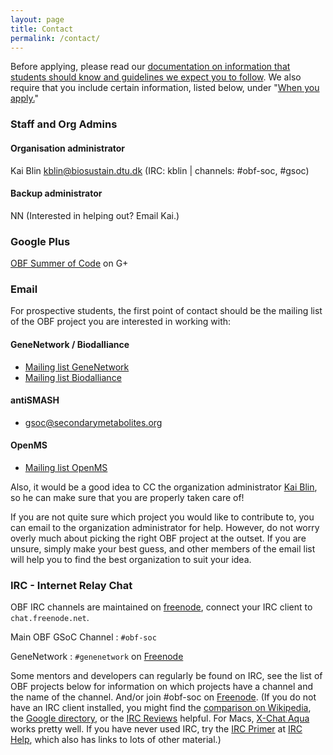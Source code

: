 ```yaml
---
layout: page
title: Contact
permalink: /contact/
---
```


Before applying, please read our [documentation on information that students
should know and guidelines we expect you to follow](../guide/). We also require that you
include certain information, listed below, under "[When you apply.](../guide/#when-you-apply)"

### Staff and Org Admins

#### Organisation administrator
Kai Blin [kblin@biosustain.dtu.dk](mailto:kblin@biosustain.dtu.dk) (IRC: kblin | channels: #obf-soc, #gsoc)

#### Backup administrator
NN (Interested in helping out? Email Kai.)

### Google Plus
[OBF Summer of Code](https://plus.google.com/communities/103096212020630764091) on G+

### Email
For prospective students, the first point of contact should be the mailing list
of the OBF project you are interested in working with:

#### GeneNetwork / Biodalliance
* [Mailing list GeneNetwork](http://listserv.uthsc.edu/mailman/listinfo/genenetwork-dev)
* [Mailing list Biodalliance](https://groups.google.com/forum/#!forum/biodalliance-dev)


#### antiSMASH
* [gsoc@secondarymetabolites.org](mailto:gsoc@secondarymetabolites.org)


#### OpenMS
* [Mailing list OpenMS](https://lists.sourceforge.net/lists/listinfo/open-ms-general)



Also, it would be a good idea to CC the organization administrator [Kai
Blin](mailto:kblin@biosustain.dtu.dk), so he can make sure that you are properly
taken care of!

If you are not quite sure which project you would like to contribute to, you
can email to the organization administrator for help. However, do not worry
overly much about picking the right OBF project at the outset. If you are
unsure, simply make your best guess, and other members of the email list will
help you to find the best organization to suit your idea.

### IRC - Internet Relay Chat

OBF IRC channels are maintained on [freenode](http://freenode.net/), connect your IRC client to `chat.freenode.net`.

Main OBF GSoC Channel
: `#obf-soc`

GeneNetwork
: `#genenetwork` on [Freenode](http://freenode.net/)

Some mentors and developers can regularly be found on IRC, see the list of OBF
projects below for information on which projects have a channel and the name of
the channel. And/or join #obf-soc on [Freenode](http://freenode.net/). (If you
do not have an IRC client installed, you might find the [comparison on
Wikipedia](http://en.wikipedia.org/wiki/List_of_IRC_clients), the [Google
directory](http://directory.google.com/Top/Computers/Software/Internet/Clients/Chat/IRC/),
or the [IRC Reviews](http://www.ircreviews.org/clients/) helpful. For Macs,
[X-Chat Aqua](http://en.wikipedia.org/wiki/X-Chat) works pretty well.  If you
have never used IRC, try the [IRC
Primer](http://irchelp.org/irchelp/ircprimer.html) at [IRC
Help](http://irchelp.org/), which also has links to lots of other material.)

